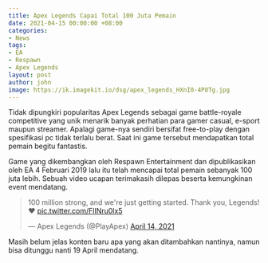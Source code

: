 ```yaml
---
title: Apex Legends Capai Total 100 Juta Pemain
date: 2021-04-15 00:00:00 +08:00
categories:
- News
tags:
- EA
- Respawn
- Apex Legends
layout: post
author: john
image: https://ik.imagekit.io/dsg/apex_legends_HXnI0-4P8Tg.jpg
---
```


Tidak dipungkiri popularitas Apex Legends sebagai game battle-royale competitive yang unik menarik banyak perhatian para gamer casual, e-sport maupun streamer. Apalagi game-nya sendiri bersifat free-to-play dengan spesifikasi pc tidak terlalu berat. Saat ini game tersebut mendapatkan total pemain begitu fantastis.

Game yang dikembangkan oleh Respawn Entertainment dan dipublikasikan oleh EA 4 Februari 2019 lalu itu telah mencapai total pemain sebanyak 100 juta lebih. Sebuah video ucapan terimakasih dilepas beserta kemungkinan event mendatang.

<blockquote class="twitter-tweet tw-align-center"><p lang="en" dir="ltr">100 million strong, and we&#39;re just getting started. Thank you, Legends! ❤️ <a href="https://t.co/FlINru0lx5">pic.twitter.com/FlINru0lx5</a></p>&mdash; Apex Legends (@PlayApex) <a href="https://twitter.com/PlayApex/status/1382378457808699396?ref_src=twsrc%5Etfw">April 14, 2021</a></blockquote> <script async src="https://platform.twitter.com/widgets.js" charset="utf-8"></script>

Masih belum jelas konten baru apa yang akan ditambahkan nantinya, namun bisa ditunggu nanti 19 April mendatang.